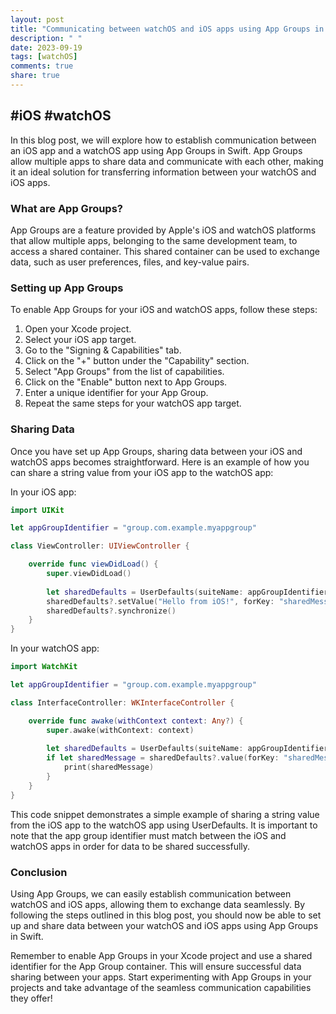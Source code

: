 ```yaml
---
layout: post
title: "Communicating between watchOS and iOS apps using App Groups in Swift"
description: " "
date: 2023-09-19
tags: [watchOS]
comments: true
share: true
---
```

## #iOS #watchOS

In this blog post, we will explore how to establish communication between an iOS app and a watchOS app using App Groups in Swift. App Groups allow multiple apps to share data and communicate with each other, making it an ideal solution for transferring information between your watchOS and iOS apps.

### What are App Groups?
App Groups are a feature provided by Apple's iOS and watchOS platforms that allow multiple apps, belonging to the same development team, to access a shared container. This shared container can be used to exchange data, such as user preferences, files, and key-value pairs.

### Setting up App Groups
To enable App Groups for your iOS and watchOS apps, follow these steps:

1. Open your Xcode project.
2. Select your iOS app target.
3. Go to the "Signing & Capabilities" tab.
4. Click on the "+" button under the "Capability" section.
5. Select "App Groups" from the list of capabilities.
6. Click on the "Enable" button next to App Groups.
7. Enter a unique identifier for your App Group.
8. Repeat the same steps for your watchOS app target.

### Sharing Data
Once you have set up App Groups, sharing data between your iOS and watchOS apps becomes straightforward. Here is an example of how you can share a string value from your iOS app to the watchOS app:

In your iOS app:

```swift
import UIKit

let appGroupIdentifier = "group.com.example.myappgroup"

class ViewController: UIViewController {

    override func viewDidLoad() {
        super.viewDidLoad()
        
        let sharedDefaults = UserDefaults(suiteName: appGroupIdentifier)
        sharedDefaults?.setValue("Hello from iOS!", forKey: "sharedMessage")
        sharedDefaults?.synchronize()
    }
}
```

In your watchOS app:

```swift
import WatchKit

let appGroupIdentifier = "group.com.example.myappgroup"

class InterfaceController: WKInterfaceController {

    override func awake(withContext context: Any?) {
        super.awake(withContext: context)
        
        let sharedDefaults = UserDefaults(suiteName: appGroupIdentifier)
        if let sharedMessage = sharedDefaults?.value(forKey: "sharedMessage") as? String {
            print(sharedMessage)
        }
    }
}
```

This code snippet demonstrates a simple example of sharing a string value from the iOS app to the watchOS app using UserDefaults. It is important to note that the app group identifier must match between the iOS and watchOS apps in order for data to be shared successfully.

### Conclusion
Using App Groups, we can easily establish communication between watchOS and iOS apps, allowing them to exchange data seamlessly. By following the steps outlined in this blog post, you should now be able to set up and share data between your watchOS and iOS apps using App Groups in Swift.

Remember to enable App Groups in your Xcode project and use a shared identifier for the App Group container. This will ensure successful data sharing between your apps. Start experimenting with App Groups in your projects and take advantage of the seamless communication capabilities they offer!